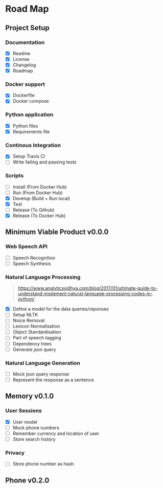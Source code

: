 # Road Map

## Project Setup

### Documentation
- [x] Readme
- [x] License
- [x] Changelog
- [x] Roadmap

### Docker support
- [x] Dockerfile
- [x] Docker compose

### Python application
- [x] Python files
- [x] Requirements file

### Continous Integration
- [x] Setup Travis CI
- [ ] Write failing and passing tests

### Scripts
- [ ] Install (From Docker Hub)
- [ ] Run (From Docker Hub)
- [x] Develop (Build + Run local)
- [x] Test
- [ ] Release (To Github)
- [x] Release (To Docker Hub)

## Minimum Viable Product v0.0.0

### Web Speech API
- [ ] Speech Recognition
- [ ] Speech Synthesis

### Natural Language Processing
> https://www.analyticsvidhya.com/blog/2017/01/ultimate-guide-to-understand-implement-natural-language-processing-codes-in-python/
- [x] Define a model for the data queries/reponses
- [ ] Setup NLTK
- [ ] Noice Removal
- [ ] Lexicon Normalisation
- [ ] Object Standardisation
- [ ] Part of speech tagging
- [ ] Dependency trees
- [ ] Generate json query

### Natural Language Generation
- [ ] Mock json query response
- [ ] Represent the response as a sentence

## Memory v0.1.0

### User Sessions
- [x] User model
- [ ] Mock phone numbers
- [ ] Remember currency and location of user 
- [ ] Store search history

### Privacy
- [ ] Store phone number as hash

## Phone v0.2.0 



